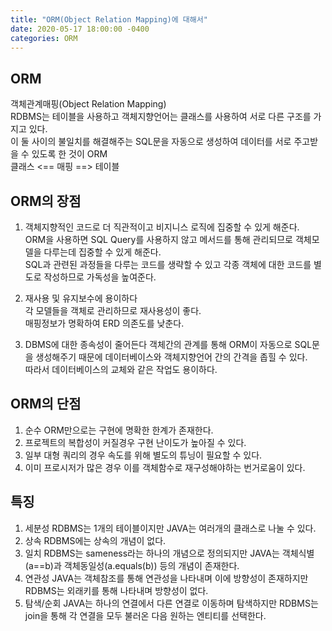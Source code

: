 ```yaml
---
title: "ORM(Object Relation Mapping)에 대해서"
date: 2020-05-17 18:00:00 -0400
categories: ORM 
---
```


ORM
-----------------
객체관계매핑(Object Relation Mapping)  
RDBMS는 테이블을 사용하고 객체지향언어는 클래스를 사용하여 서로 다른 구조를 가지고 있다.  
이 둘 사이의 불일치를 해결해주는 SQL문을 자동으로 생성하여 데이터를 서로 주고받을 수 있도록 한 것이 ORM  
클래스 <== 매핑 ==> 테이블  

ORM의 장점
-------------------
1. 객체지향적인 코드로 더 직관적이고 비지니스 로직에 집중할 수 있게 해준다.  
ORM을 사용하면 SQL Query를 사용하지 않고 메서드를 통해 관리되므로 객체모델을 다루는데 집중할 수 있게 해준다.  
SQL과 관련된 과정들을 다루는 코드를 생략할 수 있고 각종 객체에 대한 코드를 별도로 작성하므로 가독성을 높여준다.  

2. 재사용 및 유지보수에 용이하다  
각 모델들을 객체로 관리하므로 재사용성이 좋다.  
매핑정보가 명확하여 ERD 의존도를 낮춘다.  

3. DBMS에 대한 종속성이 줄어든다
객체간의 관계를 통해 ORM이 자동으로 SQL문을 생성해주기 때문에 데이터베이스와 객체지향언어 간의 간격을 좁힐 수 있다.  
따라서 데이터베이스의 교체와 같은 작업도 용이하다.  

ORM의 단점
-------------------
1. 순수 ORM만으로는 구현에 명확한 한계가 존재한다.  
2. 프로젝트의 복합성이 커질경우 구현 난이도가 높아질 수 있다.  
3. 일부 대형 쿼리의 경우 속도를 위해 별도의 튜닝이 필요할 수 있다.  
4. 이미 프로시저가 많은 경우 이를 객체함수로 재구성해야하는 번거로움이 있다.  

특징
-------------------
1. 세분성
RDBMS는 1개의 테이블이지만 JAVA는 여러개의 클래스로 나눌 수 있다.  
2. 상속
RDBMS에는 상속의 개념이 없다.  
3. 일치
RDBMS는 sameness라는 하나의 개념으로 정의되지만 JAVA는 객체식별(a==b)과 객체동일성(a.equals(b)) 등의 개념이 존재한다.  
4. 연관성
JAVA는 객체참조를 통해 연관성을 나타내며 이에 방향성이 존재하지만 RDBMS는 외래키를 통해 나타내며 방향성이 없다.  
5. 탐색/순회
JAVA는 하나의 연결에서 다른 연결로 이동하며 탐색하지만 RDBMS는 join을 통해 각 연결을 모두 불러온 다음 원하는 엔티티를 선택한다.  
